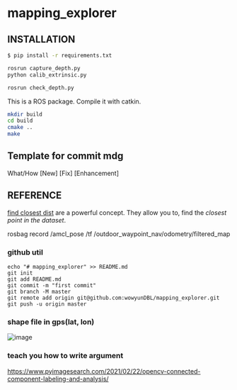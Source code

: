# mapping_explorer
## INSTALLATION
```sh
$ pip install -r requirements.txt
```

```sh
rosrun capture_depth.py
python calib_extrinsic.py

rosrun check_depth.py
```

This is a ROS package. Compile it with catkin.
```sh
mkdir build
cd build
cmake ..
make

```
## Template for commit mdg
What/How
[New]
[Fix]
[Enhancement]


## REFERENCE
[find closest dist](https://www.pyimagesearch.com/2018/07/23/simple-object-tracking-with-opencv/) are a powerful concept. They allow you to, find the *closest point in the dataset*.

rosbag record /amcl_pose /tf /outdoor_waypoint_nav/odometry/filtered_map


### github util
```
echo "# mapping_explorer" >> README.md
git init
git add README.md
git commit -m "first commit"
git branch -M master
git remote add origin git@github.com:wowyunDBL/mapping_explorer.git
git push -u origin master
``` 

### shape file in gps(lat, lon)
![image](https://github.com/wowyunDBL/mapping_explorer/blob/master/image/RGBD-point_cloud.png)



### teach you how to write argument
https://www.pyimagesearch.com/2021/02/22/opencv-connected-component-labeling-and-analysis/
